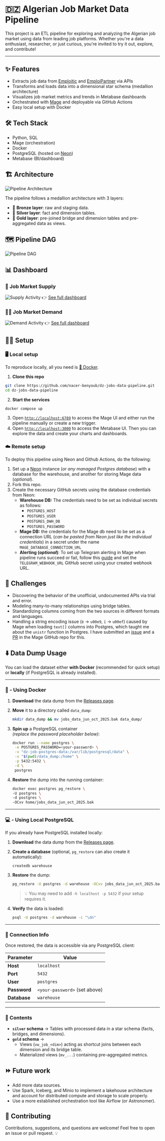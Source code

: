 # 🇩🇿 Algerian Job Market Data Pipeline

This project is an ETL pipeline for exploring and analyzing the Algerian job market using data from leading job platforms. Whether you're a data enthusiast, researcher, or just curious, you're invited to try it out, explore, and contribute!

---

## ✨ Features
- Extracts job data from [Emploitic](https://emploitic.com) and [EmploiPartner](https://emploipartner.com) via APIs
- Transforms and loads data into a dimensional star schema (medallion architecture)
- Visualizes job market metrics and trends in Metabase dashboards
- Orchestrated with [Mage](https://mage.ai) and deployable via GitHub Actions
- Easy local setup with Docker

## 🛠️ Tech Stack
- Python, SQL
- Mage (orchestration)
- Docker
- PostgreSQL (hosted on [Neon](https://neon.com))
- Metabase (BI/dashboard)

## 🏗️ Architecture
![Pipeline Architecture](assets/architecture.png)

The pipeline follows a medallion architecture with 3 layers:
- 🥉 **Bronze layer**: raw and staging data.
- 🥈 **Silver layer**: fact and dimension tables.
- 🥇 **Gold layer**: pre-joined bridge and dimension tables and pre-aggregated data as views.

## 🗺️ Pipeline DAG
![Pipeline DAG](assets/dag.png)

## 📊 Dashboard
### 💼 Job Market Supply
![Supply Activity](assets/dz_jobs_supply.png)
👉 [See full dashboard](assets/algerian_job_market_supply_activity.pdf)
### 🧑‍💼 Job Market Demand
![Demand Activity](assets/dz_jobs_demand.png)
👉 [See full dashboard](assets/algerian_job_market_demand_activity.pdf)

## 👨‍💻 Setup
### 🖥️ Local setup
To reproduce locally, all you need is [🐳 Docker](https://docker.com).

1. **Clone this repo**

```bash
git clone https://github.com/nacer-benyoub/dz-jobs-data-pipeline.git
cd dz-jobs-data-pipeline
```

2. **Start the services**

```bash
docker compose up
```

3. Open [`http://localhost:6789`](http://localhost:6789) to access the Mage UI and either run the pipeline manually or create a new trigger.
4. Open [`http://localhost:3000`](http://localhost:3000) to access the Metabase UI. Then you can explore the data and create your charts and dashboards.

### ☁️ Remote setup
To deploy this pipeline using Neon and Github Actions, do the following:

1. Set up a [Neon](https://neon.com) instance (*or any managed Postgres database*) with a database for the warehouse, and another for storing Mage data (*optional*).
2. Fork this repo.
3. Create the necessary GitHub secrets using the database credentials from Neon:
   - **Warehouse DB:** The credentials need to be set as individual secrets as follows:
     - `POSTGRES_HOST`
     - `POSTGRES_USER`
     - `POSTGRES_DWH_DB`
     - `POSTGRES_PASSWORD`
   - **Mage DB:** the credentials for the Mage db need to be set as a connection URL (*can be pasted from Neon just like the individual credentials*) in a secret under the name `MAGE_DATABASE_CONNECTION_URL`
   - **Alerting (*optional*)**: To set up Telegram alerting in Mage when pipeline runs succeed or fail, follow this [guide](https://docs.mage.ai/observability/alerting/alerting-telegram) and set the `TELEGRAM_WEBHOOK_URL` GitHub secret using your created webhook URL.

## 🧩 Challenges
- Discovering the behavior of the unofficial, undocumented APIs via trial and error.
- Modeling many-to-many relationships using bridge tables.
- Standardizing columns coming from the two sources in different formats and languages.
- Handling a string encoding issue (`é` -> `u00e9`, `ï` -> `u00ef`) caused by Mage when loading `text[]` columns into Postgres, which taught me about the `unistr` function in Postgres. I have submitted an [issue](https://github.com/mage-ai/mage-ai/issues/5803) and a [PR](https://github.com/mage-ai/mage-ai/pull/5808) in the Mage GitHub repo for this.

## ⬇️ Data Dump Usage

You can load the dataset either **with Docker** (recommended for quick setup) or **locally** (if PostgreSQL is already installed).

---

### 🐳 - Using Docker

1. **Download** the data dump from the [Releases page](https://github.com/nacer-benyoub/dz-jobs-data-pipeline/releases).

2. **Move** it to a directory called `data_dump`:
   ```bash
   mkdir data_dump && mv jobs_data_jun_oct_2025.bak data_dump/
   ```

3. **Spin up** a PostgreSQL container  
   *(replace the password placeholder below)*:
   ```bash
   docker run --name postgres \
    -e POSTGRES_PASSWORD=<your-password> \
    -v "dz-job-postgres-data:/var/lib/postgresql/data" \
    -v "$(pwd)/data_dump:/home" \
    -p 5432:5432 \
    -d \
    postgres
   ```

4. **Restore** the dump into the running container:
   ```bash
   docker exec postgres pg_restore \
   -U postgres \
   -d postgres \
   -OCxv home/jobs_data_jun_oct_2025.bak
   ```

---

### 💻 - Using Local PostgreSQL

If you already have PostgreSQL installed locally:

1. **Download** the data dump from the [Releases page](https://github.com/nacer-benyoub/dz-jobs-data-pipeline/releases).

2. **Create a database** (optional, `pg_restore` can also create it automatically):
   ```bash
   createdb warehouse
   ```

3. **Restore** the dump:
   ```bash
   pg_restore -U postgres -d warehouse -OCxv jobs_data_jun_oct_2025.bak
   ```
   > 💡 You may need to add `-h localhost -p 5432` if your setup requires it.

4. **Verify** the data is loaded:
   ```bash
   psql -U postgres -d warehouse -c "\dn"
   ```

---

### 🧭 Connection Info

Once restored, the data is accessible via any PostgreSQL client:

| Parameter | Value |
|------------|--------|
| **Host** | `localhost` |
| **Port** | `5432` |
| **User** | `postgres` |
| **Password** | `<your-password>` (set above) |
| **Database** | `warehouse` |

---

### 📂 Contents

- **`silver` schema** → Tables with processed data in a star schema (facts, bridges, and dimensions).  
- **`gold` schema** →  
  - Views (`vw_job_<dim>`) acting as shortcut joins between each dimension and its bridge table.  
  - Materialized views (`mv_...`) containing pre-aggregated metrics.


## ⏩ Future work
- Add more data sources.
- Use Spark, Iceberg, and Minio to implement a lakehouse architecture and account for distributed compute and storage to scale properly.
- Use a more established orchestration tool like Airflow (or Astronomer).

## 🤝 Contributing
Contributions, suggestions, and questions are welcome! Feel free to open an issue or pull request. 💡